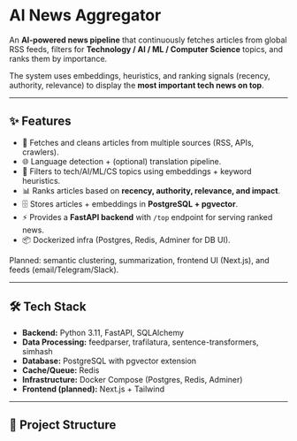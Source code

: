 # AI News Aggregator

An **AI-powered news pipeline** that continuously fetches articles from global RSS feeds, filters for **Technology / AI / ML / Computer Science** topics, and ranks them by importance.  

The system uses embeddings, heuristics, and ranking signals (recency, authority, relevance) to display the **most important tech news on top**.

---

## ✨ Features

- 🔄 Fetches and cleans articles from multiple sources (RSS, APIs, crawlers).  
- 🌐 Language detection + (optional) translation pipeline.  
- 🤖 Filters to tech/AI/ML/CS topics using embeddings + keyword heuristics.  
- 📊 Ranks articles based on **recency, authority, relevance, and impact**.  
- 🗄️ Stores articles + embeddings in **PostgreSQL + pgvector**.  
- ⚡ Provides a **FastAPI backend** with `/top` endpoint for serving ranked news.  
- 📦 Dockerized infra (Postgres, Redis, Adminer for DB UI).  

Planned: semantic clustering, summarization, frontend UI (Next.js), and feeds (email/Telegram/Slack).

---

## 🛠️ Tech Stack

- **Backend:** Python 3.11, FastAPI, SQLAlchemy  
- **Data Processing:** feedparser, trafilatura, sentence-transformers, simhash  
- **Database:** PostgreSQL with pgvector extension  
- **Cache/Queue:** Redis  
- **Infrastructure:** Docker Compose (Postgres, Redis, Adminer)  
- **Frontend (planned):** Next.js + Tailwind  

---

## 📂 Project Structure

